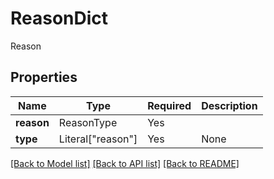 # ReasonDict

Reason

## Properties
| Name | Type | Required | Description |
| ------------ | ------------- | ------------- | ------------- |
**reason** | ReasonType | Yes |  |
**type** | Literal["reason"] | Yes | None |


[[Back to Model list]](../../../README.md#models-v2-link) [[Back to API list]](../../../README.md#documentation-for-api-endpoints) [[Back to README]](../../../README.md)
